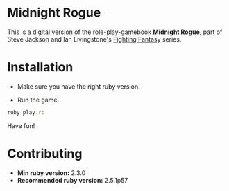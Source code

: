 # Midnight Rogue
This is a digital version of the role-play-gamebook **Midnight Rogue**, part of Steve Jackson and Ian Livingstone's [Fighting Fantasy](https://en.wikipedia.org/wiki/Fighting_Fantasy) series.

# Installation
* Make sure you have the right ruby version.

* Run the game.
```ruby
ruby play.rb
```
Have fun!

# Contributing

* **Min ruby version:** 2.3.0
* **Recommended ruby version:** 2.5.1p57